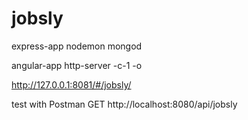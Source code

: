 # jobsly

express-app
nodemon
mongod

angular-app
http-server -c-1 -o

http://127.0.0.1:8081/#/jobsly/

test with Postman
GET http://localhost:8080/api/jobsly
